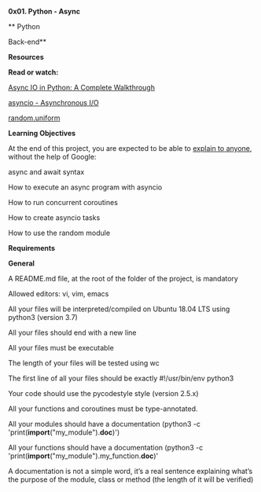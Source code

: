 **0x01. Python - Async**

**
Python

Back-end**

**Resources**

**Read or watch:**

[Async IO in Python: A Complete Walkthrough](https://intranet.alxswe.com/rltoken/zYkXScziW1D5rNdNEvObjQ)

[asyncio - Asynchronous I/O](https://intranet.alxswe.com/rltoken/aZUO4GiWHbPIrVBIwptFAw)

[random.uniform](https://intranet.alxswe.com/rltoken/72mVf1s8rx2ih_U2WjBmaA)

**Learning Objectives**

At the end of this project, you are expected to be able to [explain to anyone](https://intranet.alxswe.com/rltoken/RzzuxS2J7-SysSxP0Hu3cA), without the help of Google:

async and await syntax

How to execute an async program with asyncio

How to run concurrent coroutines

How to create asyncio tasks

How to use the random module

**Requirements**

**General**

A README.md file, at the root of the folder of the project, is mandatory

Allowed editors: vi, vim, emacs

All your files will be interpreted/compiled on Ubuntu 18.04 LTS using python3 (version 3.7)

All your files should end with a new line

All your files must be executable

The length of your files will be tested using wc

The first line of all your files should be exactly #!/usr/bin/env python3

Your code should use the pycodestyle style (version 2.5.x)

All your functions and coroutines must be type-annotated.

All your modules should have a documentation (python3 -c 'print(__import__("my_module").__doc__)')

All your functions should have a documentation (python3 -c 'print(__import__("my_module").my_function.__doc__)'

A documentation is not a simple word, it’s a real sentence explaining what’s the purpose of the module, class or method (the length of it will be verified)


